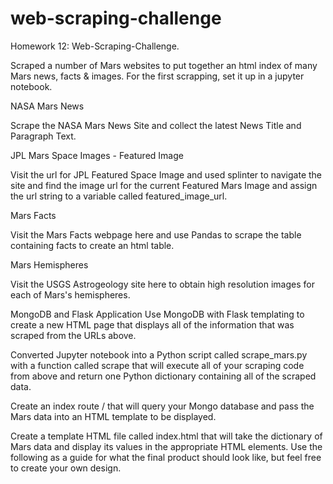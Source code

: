 # web-scraping-challenge
Homework 12: Web-Scraping-Challenge.

Scraped a number of Mars websites to put together an html index of many Mars news, facts & images. For the first scrapping, set it up in a jupyter notebook.


NASA Mars News

Scrape the NASA Mars News Site and collect the latest News Title and Paragraph Text. 


JPL Mars Space Images - Featured Image


Visit the url for JPL Featured Space Image  and used splinter to navigate the site and find the image url for the current Featured Mars Image and assign the url string to a variable called featured_image_url.



Mars Facts


Visit the Mars Facts webpage here and use Pandas to scrape the table containing facts to create an html table.



Mars Hemispheres


Visit the USGS Astrogeology site here to obtain high resolution images for each of Mars's hemispheres.


MongoDB and Flask Application
Use MongoDB with Flask templating to create a new HTML page that displays all of the information that was scraped from the URLs above.


Converted Jupyter notebook into a Python script called scrape_mars.py with a function called scrape that will execute all of your scraping code from above and return one Python dictionary containing all of the scraped data.

Create an index route / that will query your Mongo database and pass the Mars data into an HTML template to be displayed.


Create a template HTML file called index.html that will take the dictionary of Mars data and display its values in the appropriate HTML elements. Use the following as a guide for what the final product should look like, but feel free to create your own design.